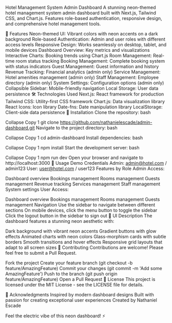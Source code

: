 Hotel Management System Admin Dashboard
A stunning neon-themed hotel management system admin dashboard built with Next.js, Tailwind CSS, and Chart.js. Features role-based authentication, responsive design, and comprehensive hotel management tools.

🌟 Features
Neon-themed UI: Vibrant colors with neon accents on a dark background
Role-based Authentication: Admin and user roles with different access levels
Responsive Design: Works seamlessly on desktop, tablet, and mobile devices
Dashboard Overview: Key metrics and visualizations
Interactive Charts: Booking trends using Chart.js
Room Management: Real-time room status tracking
Booking Management: Complete booking system with status indicators
Guest Management: Guest information and history
Revenue Tracking: Financial analytics (admin only)
Service Management: Hotel amenities management (admin only)
Staff Management: Employee directory (admin only)
System Settings: Configuration options (admin only)
Collapsible Sidebar: Mobile-friendly navigation
Local Storage: User data persistence
🛠️ Technologies Used
Next.js: React framework for production
Tailwind CSS: Utility-first CSS framework
Chart.js: Data visualization library
React Icons: Icon library
Date-fns: Date manipulation library
LocalStorage: Client-side data persistence
🚀 Installation
Clone the repository:
bash

Collapse
Copy
1
git clone https://github.com/nathanielescade/admin-dashboard.git
Navigate to the project directory:
bash

Collapse
Copy
1
cd admin-dashboard
Install dependencies:
bash

Collapse
Copy
1
npm install
Start the development server:
bash

Collapse
Copy
1
npm run dev
Open your browser and navigate to http://localhost:3000
📱 Usage
Demo Credentials
Admin: admin@hotel.com / admin123
User: user@hotel.com / user123
Features by Role
Admin Access:

Dashboard overview
Bookings management
Rooms management
Guests management
Revenue tracking
Services management
Staff management
System settings
User Access:

Dashboard overview
Bookings management
Rooms management
Guests management
Navigation
Use the sidebar to navigate between different sections
On mobile devices, click the menu button to toggle the sidebar
Click the logout button in the sidebar to sign out
🎨 UI Description
The dashboard features a stunning neon aesthetic with:

Dark background with vibrant neon accents
Gradient buttons with glow effects
Animated charts with neon colors
Glass-morphism cards with subtle borders
Smooth transitions and hover effects
Responsive grid layouts that adapt to all screen sizes
🤝 Contributing
Contributions are welcome! Please feel free to submit a Pull Request.

Fork the project
Create your feature branch (git checkout -b feature/AmazingFeature)
Commit your changes (git commit -m 'Add some AmazingFeature')
Push to the branch (git push origin feature/AmazingFeature)
Open a Pull Request
📄 License
This project is licensed under the MIT License - see the LICENSE file for details.

🙏 Acknowledgments
Inspired by modern dashboard designs
Built with passion for creating exceptional user experiences
Created by Nathaniel Escade

Feel the electric vibe of this neon dashboard! ⚡
